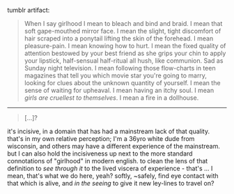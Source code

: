 tumblr artifact:

> When I say girlhood I mean to bleach and bind and braid. I mean that soft gape-mouthed mirror face. I mean the slight, tight discomfort of hair scraped into a ponytail lifting the skin of the forehead. I mean pleasure-pain. I mean knowing how to hurt. I mean the fixed quality of attention bestowed by your best friend as she grips your chin to apply your lipstick, half-sensual half-ritual all hush, like communion. Sad as Sunday night television. I mean following those flow-charts in teen magazines that tell you which movie star you're going to marry, looking for clues about the unknown quantity of yourself. I mean the sense of waiting for upheaval. I mean having an itchy soul. I mean *girls are cruellest to themselves*. I mean a fire in a dollhouse.

---

> [...]?

it's incisive, in a domain that has had a mainstream lack of that quality. that's in my own relative perception; I'm a 36yro white dude from wisconsin, and others may have a different experience of the mainstream. but I can also hold the incisiveness up next to the more standard connotations of "girlhood" in modern english. to clean the lens of that definition to *see through it* to the lived viscera of experience - that's ... I mean, that's what we do here, yeah? softly, ~safely, find eye contact with that which is alive, and *in the seeing* to give it new ley-lines to travel on?
